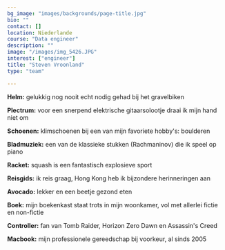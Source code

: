 ```yaml
---
bg_image: "images/backgrounds/page-title.jpg"
bio: ""
contact: []
location: Niederlande
course: "Data engineer"
description: ""
image: "/images/img_5426.JPG"
interest: ["engineer"]
title: "Steven Vroonland"
type: "team"

---
```


**Helm:** gelukkig nog nooit echt nodig gehad bij het gravelbiken

**Plectrum:** voor een snerpend elektrische gitaarsolootje draai ik mijn hand niet om

**Schoenen:** klimschoenen bij een van mijn favoriete hobby's: boulderen

**Bladmuziek:** een van de klassieke stukken (Rachmaninov) die ik speel op piano

**Racket:** squash is een fantastisch explosieve sport

**Reisgids:** ik reis graag, Hong Kong heb ik bijzondere herinneringen aan

**Avocado:** lekker en een beetje gezond eten

**Boek:** mijn boekenkast staat trots in mijn woonkamer, vol met allerlei fictie en non-fictie

**Controller:** fan van Tomb Raider, Horizon Zero Dawn en Assassin's Creed

**Macbook:** mijn professionele gereedschap bij voorkeur, al sinds 2005
